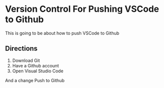 # Version Control For Pushing VSCode to Github
This is going to be about how to push VSCode to Github

## Directions
1. Download Git
2. Have a Github account
3. Open Visual Studio Code

And a change
Push to Github